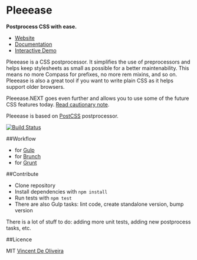 Pleeease
========

**Postprocess CSS with ease.**

* [Website](http://pleeease.io)
* [Documentation](http://pleeease.io/docs)
* [Interactive Demo](http://pleeease.io/play)

Pleeease is a CSS postprocessor. It simplifies the use of preprocessors and helps keep stylesheets as small as possible for a better maintenability. This means no more Compass for prefixes, no more rem mixins, and so on. Pleeease is also a great tool if you want to write plain CSS as it helps support older browsers.

Pleeease.NEXT goes even further and allows you to use some of the future CSS features today. [Read cautionary note](http://pleeease.io/docs/#pleeease-next).

Pleeease is based on [PostCSS](https://github.com/ai/postcss) postprocessor.

[![Build Status](https://travis-ci.org/iamvdo/pleeease.svg?branch=master)](https://travis-ci.org/iamvdo/pleeease)

##Workflow

* for [Gulp](https://github.com/danielhusar/gulp-pleeease)
* for [Brunch](https://github.com/iamvdo/brunch-pleeease)
* for [Grunt](https://github.com/danielhusar/grunt-pleeease)

##Contribute

* Clone repository
* Install dependencies with `npm install`
* Run tests with `npm test`
* There are also Gulp tasks: lint code, create standalone version, bump version

There is a lot of stuff to do: adding more unit tests, adding new postprocess tasks, etc.

##Licence

MIT [Vincent De Oliveira](https://github.com/iamvdo)
